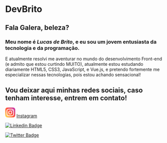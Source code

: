 # DevBrito

## Fala Galera, beleza?

### Meu nome é _Lucas de Brito_, e eu sou um jovem entusiasta da tecnologia e da programação.

E atualmente resolvi me aventurar no mundo do desenvolvimento Front-end (e admito que estou curtindo MUITO), atualmente estou estudando diariamente HTML5, CSS3, JavaScript, e Vue.js, e pretendo fortemente me especializar nessas tecnologias, pois estou achando sensacional!

## Vou deixar aqui minhas redes sociais, caso tenham interesse, entrem em contato!

![Instagram](./images/instagram.png) [Instagram](https://www.instagram.com/lucasdebrito12/)

[![Linkedin Badge](https://img.shields.io/badge/-LinkedIn-blue?style=flat-square&logo=Linkedin&logoColor=white&link=https://www.linkedin.com/in/lucas-brito-972b18182/)](https://www.linkedin.com/in/lucas-brito-972b18182/)

[![Twitter Badge](https://img.shields.io/badge/-Twitter-1ca0f1?style=flat-square&labelColor=1ca0f1&logo=twitter&logoColor=white&link=https://twitter.com/brito3001)](https://twitter.com/brito3001)